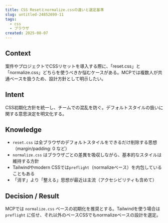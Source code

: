 ```yaml
---
title: CSS Resetとnormalize.cssの違いと選定基準
slug: untitled-24852699-11
tags:
  - css
  - ブラウザ
created: 2025-08-07
---
```



## Context


案件やプロジェクトでCSSリセットを導入する際に、「reset.css」と「normalize.css」どちらを使うべきか悩むケースがある。MCPでは複数人が共通ベースを扱うため、設計方針として明示したい。


## Intent


CSS初期化方針を統一し、チームでの混乱を防ぐ。デフォルトスタイルの扱いに関する意思決定を明文化する。


## Knowledge

- `reset.css` は全ブラウザのデフォルトスタイルをできるだけ削除する思想（margin/padding: 0 など）
- `normalize.css` はブラウザごとの差異を吸収しながら、基本的なスタイルは維持する方針
- Tailwindやmodern CSSでは`preflight`（normalizeベース）を内包していることもある
- 「消す」より「整える」思想が最近は主流（アクセシビリティも含めて）

## Decision / Result


MCPでは `normalize.css` ベースの初期化を推奨とする。Tailwindを使う場合は `preflight` に任せ、それ以外のベースCSSでもnormalizeベースの設計を選定。


